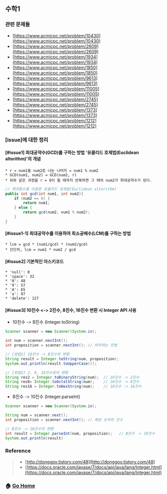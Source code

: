 ## 수학1

### 관련 문제들
* [https://www.acmicpc.net/problem/10430](https://www.acmicpc.net/problem/10430)
* [https://www.acmicpc.net/problem/2609](https://www.acmicpc.net/problem/2609)
* [https://www.acmicpc.net/problem/1934](https://www.acmicpc.net/problem/1934)
* [https://www.acmicpc.net/problem/1850](https://www.acmicpc.net/problem/1850)
* [https://www.acmicpc.net/problem/9613](https://www.acmicpc.net/problem/9613)
* [https://www.acmicpc.net/problem/11005](https://www.acmicpc.net/problem/11005)
* [https://www.acmicpc.net/problem/2745](https://www.acmicpc.net/problem/2745)
* [https://www.acmicpc.net/problem/1373](https://www.acmicpc.net/problem/1373)
* [https://www.acmicpc.net/problem/1212](https://www.acmicpc.net/problem/1212)


### [issue]에 대한 정리
#### [#issue1] 최대공약수(GCD)를 구하는 방법 '유클리드 호제법(Euclidean altorithm)'의 개념
    * r = num1을 num2로 나눈 나머지 = num1 % num2
    * GCD(num1, num2) = GCD(num2, r)
    * 위와 같은 과정을 r = 0이 될 때까지 반복하면 그 때의 num2가 최대공약수가 된다.
~~~java
// 재귀함수를 이용한 유클리드 호제법(Euclidean altorithm)
public int gcd(int num1, int num2){
    if (num2 == 0) {
        return num1;
    } else {
        return gcd(num2, num1 % num2);
    }
}
~~~

#### [#issue1-1] 최대공약수를 이용하여 최소공배수(LCM)를 구하는 방법 
    * lcm = gcd * (num1/gcd) * (num2/gcd)
    * 간단히, lcm = num1 * num2 / gcd
    
#### [#issue2] 기본적인 아스키코드
    * 'null': 0
    * 'space': 32
    * '0': 48
    * '9': 57
    * 'A': 65
    * 'a': 97
    * 'delete': 127

#### [#issue3] 10진수 <-> 2진수, 8진수, 16진수 변환 시 Integer API 사용
* 10진수 -> B진수 (Integer.toString)
~~~java
Scanner scanner = new Scanner(System.in);

int num = scanner.nextInt();
int proposition = scanner.nextInt(); // 바꾸려는 진법

// [방법1] 10진수 -> B진수의 변환
String result = Integer.toString(num, proposition);
System.out.println(result.toUpperCase());

// [방법2] 2, 8, 16진수로의 변환
String res2 = Integer.toBinaryString(num);  // 10진수 -> 2진수
String res8= Integer.toOctalString(num);    // 10진수 -> 8진수
String res16 = Integer.toHexString(num);    // 10진수 -> 16진수
~~~

* B진수 -> 10진수 (Integer.parseInt)
~~~java
Scanner scanner = new Scanner(System.in);

String num = scanner.next(); 
int proposition = scanner.nextInt(); // 해당 숫자의 진수

// B진수 -> 10진수의 변환
int result = Integer.parseInt(num, proposition);   // B진수 -> 10진수
System.out.println(result)
~~~


### Reference
> - [http://donggov.tistory.com/48](http://donggov.tistory.com/48)
> - [https://docs.oracle.com/javase/7/docs/api/java/lang/Integer.html](https://docs.oracle.com/javase/7/docs/api/java/lang/Integer.html)

### :house: [Go Home](https://github.com/Do-Hee/algorithm-study) 

